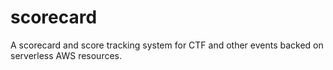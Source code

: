# scorecard
A scorecard and score tracking system for CTF and other events backed on serverless AWS resources.
